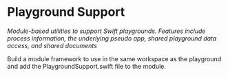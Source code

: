 # Playground Support

*Module-based utilities to support Swift playgrounds. Features include process information, the underlying pseudo app, shared playground data access, and shared documents*

Build a module framework to use in the same workspace as the playground and add the PlaygroundSupport.swift file to the module.